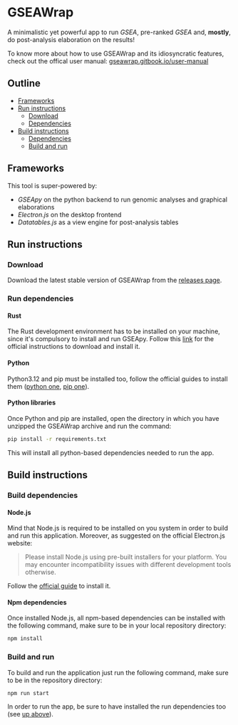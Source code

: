 # GSEAWrap

A minimalistic yet powerful app to run *GSEA*, pre-ranked *GSEA* and, **mostly**, do post-analysis elaboration on the results!

To know more about how to use GSEAWrap and its idiosyncratic features, check out the offical user manual: [gseawrap.gitbook.io/user-manual](https://gseawrap.gitbook.io/user-manual)

## Outline

- [Frameworks](#frameworks)
- [Run instructions](#run-instructions)
  - [Download](#download)
  - [Dependencies](#run-dependencies)
- [Build instructions](#build-instructions)
  - [Dependencies](#build-dependencies)
  - [Build and run](#build-and-run)

## Frameworks

This tool is super-powered by:

- *GSEApy* on the python backend to run genomic analyses and graphical elaborations
- *Electron.js* on the desktop frontend
- *Datatables.js* as a view engine for post-analysis tables

## Run instructions

### Download

Download the latest stable version of GSEAWrap from the [releases page](https://github.com/DEIB-GECO/GSEAWrap/releases).

### Run dependencies

#### Rust

The Rust development environment has to be installed on your machine, since it's compulsory to install and run GSEApy.
Follow this [link](https://www.rust-lang.org/tools/install) for the official instructions to download and install it.

#### Python

Python3.12 and pip must be installed too, follow the official guides to install them ([python one](https://www.python.org/downloads/), [pip one](https://pypi.org/project/pip/)).

#### Python libraries

Once Python and pip are installed, open the directory in which you have unzipped the GSEAWrap archive and run the command:

```bash
pip install -r requirements.txt
```

This will install all python-based dependencies needed to run the app.

## Build instructions

### Build dependencies

#### Node.js

Mind that Node.js is required to be installed on you system in order to build and run this application.
Moreover, as suggested on the official Electron.js website:
> Please install Node.js using pre-built installers for your platform. You may encounter incompatibility issues with different development tools otherwise.
>
Follow the [official guide](https://nodejs.org/en/download) to install it.

#### Npm dependencies

Once installed Node.js, all npm-based dependencies can be installed with the following command, make sure to be in your local repository directory:

```bash
npm install
```

### Build and run

To build and run the application just run the following command, make sure to be in the repository directory:

```bash
npm run start
```

In order to run the app, be sure to have installed the run dependencies too (see [up above](#run-dependencies)).
